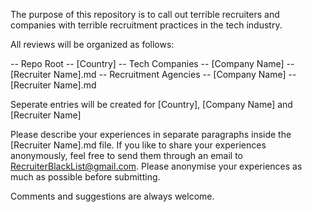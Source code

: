 The purpose of this repository is to call out terrible recruiters and companies with terrible recruitment practices in the tech industry.

All reviews will be organized as follows:

-- Repo Root
  -- [Country]
    -- Tech Companies
      -- [Company Name]
        -- [Recruiter Name].md
    -- Recruitment Agencies
      -- [Company Name]
        -- [Recruiter Name].md

Seperate entries will be created for [Country], [Company Name] and [Recruiter Name]

Please describe your experiences in separate paragraphs inside the [Recruiter Name].md file. If you like to share your experiences anonymously, feel free to send them through an email to RecruiterBlackList@gmail.com. Please anonymise your experiences as much as possible before submitting.

Comments and suggestions are always welcome.
